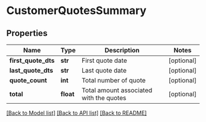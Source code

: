 # CustomerQuotesSummary

## Properties
Name | Type | Description | Notes
------------ | ------------- | ------------- | -------------
**first_quote_dts** | **str** | First quote date | [optional] 
**last_quote_dts** | **str** | Last quote date | [optional] 
**quote_count** | **int** | Total number of quote | [optional] 
**total** | **float** | Total amount associated with the quotes | [optional] 

[[Back to Model list]](../README.md#documentation-for-models) [[Back to API list]](../README.md#documentation-for-api-endpoints) [[Back to README]](../README.md)


